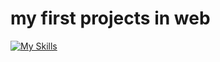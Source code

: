 # my first projects in web
[![My Skills](https://skillicons.dev/icons?i=js,html,css)](https://skillicons.dev)
